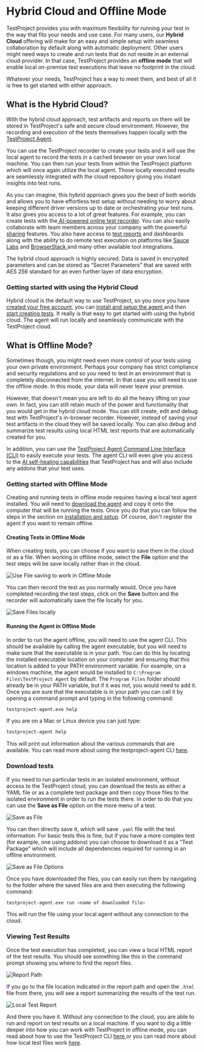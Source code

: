 # Hybrid Cloud and Offline Mode

TestProject provides you with maximum flexibility for running your test in the way that fits your needs and use case. For many users, our **Hybrid Cloud** offering will make for an easy and simple setup with seamless collaboration by default along with automatic deployment.  Other users might need ways to create and run tests that do not reside in an external cloud provider. In that case, TestProject provides an **offline mode** that will enable local on-premise test executions that leave no footprint in the cloud.&#x20;

Whatever your needs, TestProject has a way to meet them, and best of all it is free to get started with either approach.&#x20;

## What is the Hybrid Cloud?

With the hybrid cloud approach, test artifacts and reports on them will be stored in TestProject's safe and secure cloud environment. However, the recording and execution of the tests themselves happen locally with the [TestProject Agent](../../testproject-agents/what-is-a-testproject-agent.md).&#x20;

You can use the TestProject recorder to create your tests and it will use the local agent to record the tests in a cached browser on your own local machine. You can then run your tests from within the TestProject platform which will once again utilize the local agent. Those locally executed results are seamlessly integrated with the cloud repository giving you instant insights into test runs.&#x20;

As you can imagine, this hybrid approach gives you the best of both worlds and allows you to have effortless test setup without needing to worry about keeping different driver versions up to date or orchestrating your test runs. It also gives you access to a lot of great features. For example, you can create tests with the[ AI-powered online test recorder](../create-a-test-step/#smart-recorder). You can also easily collaborate with team members across your company with the powerful [sharing](../collaboration-and-sharing.md) features.  You also have access to [test reports](../../testproject-sdk/opensdk-v2/java-sdk/reports.md) and dashboards along with the ability to do remote test execution on platforms like [Sauce Labs](../../testproject-integrations/sauce-labs-integration/) and [BrowserStack ](../../testproject-integrations/browserstack-integration/)and many other available tool integrations.&#x20;

The hybrid cloud approach is highly secured. Data is saved in encrypted parameters and can be stored as “Secret Parameters” that are saved with AES 256 standard for an even further layer of data encryption.

### Getting started with using the Hybrid Cloud

Hybrid cloud is the default way to use TestProject, so you once you have [created your free account](../creating-an-account.md), you can [install and setup the agent ](../installation-and-setup.md)and then [start creating tests](../../using-the-smart-test-recorder/web-testing/creating-a-web-test-using-the-testproject-recorder.md). It really is that easy to get started with using the hybrid cloud. The agent will run locally and seamlessly communicate with the TestProject cloud.&#x20;

## What is Offline Mode?

Sometimes though, you might need even more control of your tests using your own private environment. Perhaps your company has strict compliance and security regulations and so you need to test in an environment that is completely disconnected from the internet. In that case you will need to use the offline mode. In this mode, your data will never leave your premise.&#x20;

However, that doesn't mean you are left to do all the heavy lifting on your own. In fact, you can still retain much of the power and functionality that you would get in the hybrid cloud mode. You can still create, edit and debug test with TestProject's in-browser recorder. However, instead of saving your test artifacts in the cloud they will be saved locally. You can also debug and summarize test results using local HTML test reports that are automatically created for you.

In addition, you can use the [TestProject Agent Command Line Interface (CLI)](../../testproject-agents/testproject-agent-cli.md) to easily execute your tests. The agent CLI will even give you access to the [AI self-healing capabilities](../using-ai-to-improve-testing.md#self-healing) that TestProject has and will also include any addons that your test uses.&#x20;

### Getting started with Offline Mode

Creating and running tests in offline mode requires having a local test agent installed. You will need to [download the agent](https://app.testproject.io/#/agents) and copy it onto the computer that will be running the tests. Once you do that you can follow the steps in the section on [installation and setup](../installation-and-setup.md). Of course, don't register the agent if you want to remain offline.&#x20;

#### Creating Tests in Offline Mode

When creating tests, you can choose if you want to save them in the cloud or as a file. When working in offiline mode, select the **File** option and the test steps will be save locally rather than in the cloud.

![Use File saving to work in Offline Mode](<../../.gitbook/assets/image (166).png>)

You can then record the test as you normally would. Once you have completed recording the test steps, click on the **Save** button and the recorder will automatically save the file locally for you.&#x20;

![Save Files locally](<../../.gitbook/assets/image (341).png>)

#### Running the Agent in Offline Mode

In order to run the agent offline, you will need to use the agent CLI. This should be available by calling the agent executable, but you will need to make sure that the executable is in your path. You can do this by locating the installed executable location on your computer and ensuring that this location is added to your PATH environment variable. For example, on a windows machine, the agent would be installed to `C:\Program Files\TestProject Agent` by default. The `Program Files` folder should already be in your PATH variable, but if it was not, you would need to add it. Once you are sure that the executable is in your path you can call it by opening a command prompt and typing in the following command:

```bash
testproject-agent.exe help
```

If you are on a Mac or Linux device you can just type:

```bash
testproject-agent help
```

This will print out information about the various commands that are available. You can read more about using the testproject-agent CLI [here](../../testproject-agents/testproject-agent-cli.md).

### Download tests&#x20;

If you need to run particular tests in an isolated environment, without access to the TestProject cloud, you can download the tests as either a YAML file or as a complete test package and then copy those files to the isolated environment in order to run the tests there. In order to do that you can use the **Save as File** option on the more menu of a test.

![Save as File](<../../.gitbook/assets/image (219) (1).png>)

You can then directly save it, which will save `.yaml` file with the test information. For basic tests this is fine, but if you have a more complex test (for example, one using addons) you can choose to download it as a "Test Package" which will include all dependencies required for running in an offline environment.&#x20;

![Save as File Options](<../../.gitbook/assets/image (227).png>)

Once you have downloaded the files, you can easily run them by navigating to the folder where the saved files are and then executing the following command:

```bash
testproject-agent.exe run <name of downloaded file>
```

This will run the file using your local agent without any connection to the cloud.&#x20;

### Viewing Test Results

Once the test execution has completed, you can view a local HTML report of the test results. You should see something like this in the command prompt showing you where to find the report files.&#x20;

![Report Path](<../../.gitbook/assets/image (244).png>)

If you go to the file location indicated in the report path and open the `.html` file from there, you will see a report summarizing the results of the test run.

![Local Test Report](<../../.gitbook/assets/image (105).png>)

And there you have it. Without any connection to the cloud, you are able to run and report on test results on a local machine. If you want to dig a little deeper into how you can work with TestProject in offline mode, you can read about how to use the TestProject CLI [here ](../../testproject-agents/testproject-agent-cli.md)or you can read more about how local test files work [here](understanding-test-files.md).

